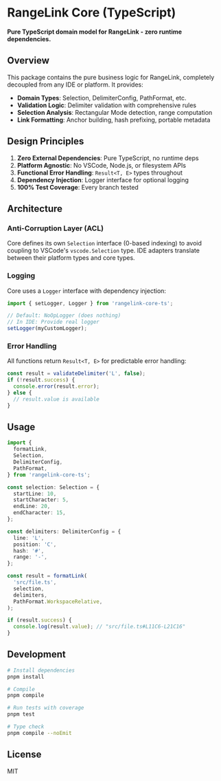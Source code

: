# RangeLink Core (TypeScript)

**Pure TypeScript domain model for RangeLink - zero runtime dependencies.**

## Overview

This package contains the pure business logic for RangeLink, completely decoupled from any IDE or platform. It provides:

- **Domain Types**: Selection, DelimiterConfig, PathFormat, etc.
- **Validation Logic**: Delimiter validation with comprehensive rules
- **Selection Analysis**: Rectangular Mode detection, range computation
- **Link Formatting**: Anchor building, hash prefixing, portable metadata

## Design Principles

1. **Zero External Dependencies**: Pure TypeScript, no runtime deps
2. **Platform Agnostic**: No VSCode, Node.js, or filesystem APIs
3. **Functional Error Handling**: `Result<T, E>` types throughout
4. **Dependency Injection**: Logger interface for optional logging
5. **100% Test Coverage**: Every branch tested

## Architecture

### Anti-Corruption Layer (ACL)

Core defines its own `Selection` interface (0-based indexing) to avoid coupling to VSCode's `vscode.Selection` type. IDE adapters translate between their platform types and core types.

### Logging

Core uses a `Logger` interface with dependency injection:

```typescript
import { setLogger, Logger } from 'rangelink-core-ts';

// Default: NoOpLogger (does nothing)
// In IDE: Provide real logger
setLogger(myCustomLogger);
```

### Error Handling

All functions return `Result<T, E>` for predictable error handling:

```typescript
const result = validateDelimiter('L', false);
if (!result.success) {
  console.error(result.error);
} else {
  // result.value is available
}
```

## Usage

```typescript
import {
  formatLink,
  Selection,
  DelimiterConfig,
  PathFormat,
} from 'rangelink-core-ts';

const selection: Selection = {
  startLine: 10,
  startCharacter: 5,
  endLine: 20,
  endCharacter: 15,
};

const delimiters: DelimiterConfig = {
  line: 'L',
  position: 'C',
  hash: '#',
  range: '-',
};

const result = formatLink(
  'src/file.ts',
  selection,
  delimiters,
  PathFormat.WorkspaceRelative,
);

if (result.success) {
  console.log(result.value); // "src/file.ts#L11C6-L21C16"
}
```

## Development

```bash
# Install dependencies
pnpm install

# Compile
pnpm compile

# Run tests with coverage
pnpm test

# Type check
pnpm compile --noEmit
```

## License

MIT

